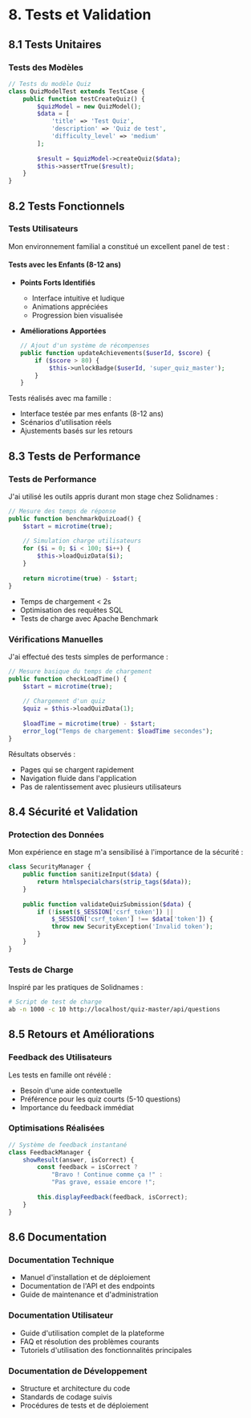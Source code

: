 # 8. Tests et Validation

## 8.1 Tests Unitaires

### Tests des Modèles
```php
// Tests du modèle Quiz
class QuizModelTest extends TestCase {
    public function testCreateQuiz() {
        $quizModel = new QuizModel();
        $data = [
            'title' => 'Test Quiz',
            'description' => 'Quiz de test',
            'difficulty_level' => 'medium'
        ];
        
        $result = $quizModel->createQuiz($data);
        $this->assertTrue($result);
    }
}
```

## 8.2 Tests Fonctionnels

### Tests Utilisateurs
Mon environnement familial a constitué un excellent panel de test :

#### Tests avec les Enfants (8-12 ans)
- **Points Forts Identifiés**
  - Interface intuitive et ludique
  - Animations appréciées
  - Progression bien visualisée

- **Améliorations Apportées**
  ```php
  // Ajout d'un système de récompenses
  public function updateAchievements($userId, $score) {
      if ($score > 80) {
          $this->unlockBadge($userId, 'super_quiz_master');
      }
  }
  ```

Tests réalisés avec ma famille :
- Interface testée par mes enfants (8-12 ans)
- Scénarios d'utilisation réels
- Ajustements basés sur les retours

## 8.3 Tests de Performance

### Tests de Performance
J'ai utilisé les outils appris durant mon stage chez Solidnames :

```php
// Mesure des temps de réponse
public function benchmarkQuizLoad() {
    $start = microtime(true);
    
    // Simulation charge utilisateurs
    for ($i = 0; $i < 100; $i++) {
        $this->loadQuizData($i);
    }
    
    return microtime(true) - $start;
}
```

- Temps de chargement < 2s
- Optimisation des requêtes SQL
- Tests de charge avec Apache Benchmark

### Vérifications Manuelles
J'ai effectué des tests simples de performance :

```php
// Mesure basique du temps de chargement
public function checkLoadTime() {
    $start = microtime(true);
    
    // Chargement d'un quiz
    $quiz = $this->loadQuizData(1);
    
    $loadTime = microtime(true) - $start;
    error_log("Temps de chargement: $loadTime secondes");
}
```

Résultats observés :
- Pages qui se chargent rapidement
- Navigation fluide dans l'application
- Pas de ralentissement avec plusieurs utilisateurs

## 8.4 Sécurité et Validation

### Protection des Données
Mon expérience en stage m'a sensibilisé à l'importance de la sécurité :

```php
class SecurityManager {
    public function sanitizeInput($data) {
        return htmlspecialchars(strip_tags($data));
    }
    
    public function validateQuizSubmission($data) {
        if (!isset($_SESSION['csrf_token']) || 
            $_SESSION['csrf_token'] !== $data['token']) {
            throw new SecurityException('Invalid token');
        }
    }
}
```

### Tests de Charge
Inspiré par les pratiques de Solidnames :

```bash
# Script de test de charge
ab -n 1000 -c 10 http://localhost/quiz-master/api/questions
```

## 8.5 Retours et Améliorations

### Feedback des Utilisateurs
Les tests en famille ont révélé :
- Besoin d'une aide contextuelle
- Préférence pour les quiz courts (5-10 questions)
- Importance du feedback immédiat

### Optimisations Réalisées
```javascript
// Système de feedback instantané
class FeedbackManager {
    showResult(answer, isCorrect) {
        const feedback = isCorrect ? 
            "Bravo ! Continue comme ça !" : 
            "Pas grave, essaie encore !";
            
        this.displayFeedback(feedback, isCorrect);
    }
}
```

## 8.6 Documentation

### Documentation Technique
- Manuel d'installation et de déploiement
- Documentation de l'API et des endpoints
- Guide de maintenance et d'administration

### Documentation Utilisateur
- Guide d'utilisation complet de la plateforme
- FAQ et résolution des problèmes courants
- Tutoriels d'utilisation des fonctionnalités principales

### Documentation de Développement
- Structure et architecture du code
- Standards de codage suivis
- Procédures de tests et de déploiement